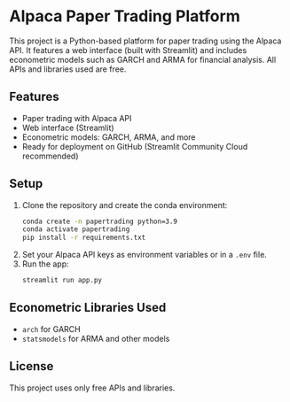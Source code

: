 # Alpaca Paper Trading Platform

This project is a Python-based platform for paper trading using the Alpaca API. It features a web interface (built with Streamlit) and includes econometric models such as GARCH and ARMA for financial analysis. All APIs and libraries used are free.

## Features
- Paper trading with Alpaca API
- Web interface (Streamlit)
- Econometric models: GARCH, ARMA, and more
- Ready for deployment on GitHub (Streamlit Community Cloud recommended)

## Setup

1. Clone the repository and create the conda environment:
   ```sh
   conda create -n papertrading python=3.9
   conda activate papertrading
   pip install -r requirements.txt
   ```
2. Set your Alpaca API keys as environment variables or in a `.env` file.
3. Run the app:
   ```sh
   streamlit run app.py
   ```

## Econometric Libraries Used
- `arch` for GARCH
- `statsmodels` for ARMA and other models

## License
This project uses only free APIs and libraries.
